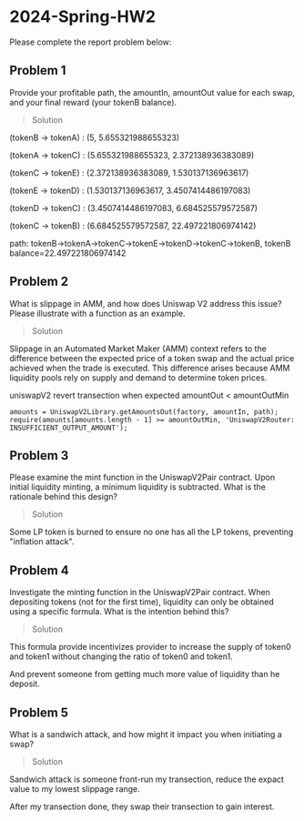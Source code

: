 # 2024-Spring-HW2

Please complete the report problem below:

## Problem 1
Provide your profitable path, the amountIn, amountOut value for each swap, and your final reward (your tokenB balance).

> Solution

(tokenB -> tokenA) : (5, 5.655321988655323)

(tokenA -> tokenC) : (5.655321988655323, 2.372138936383089)

(tokenC -> tokenE) : (2.372138936383089, 1.530137136963617)

(tokenE -> tokenD) : (1.530137136963617, 3.4507414486197083)

(tokenD -> tokenC) : (3.4507414486197083, 6.684525579572587)

(tokenC -> tokenB) : (6.684525579572587, 22.497221806974142)

path: tokenB->tokenA->tokenC->tokenE->tokenD->tokenC->tokenB, tokenB balance=22.497221806974142


## Problem 2
What is slippage in AMM, and how does Uniswap V2 address this issue? Please illustrate with a function as an example.

> Solution

Slippage in an Automated Market Maker (AMM) context refers to the difference between the expected price of a token swap and the actual price achieved when the trade is executed. This difference arises because AMM liquidity pools rely on supply and demand to determine token prices.

uniswapV2 revert transection when expected amountOut < amountOutMin
```
amounts = UniswapV2Library.getAmountsOut(factory, amountIn, path);
require(amounts[amounts.length - 1] >= amountOutMin, 'UniswapV2Router: INSUFFICIENT_OUTPUT_AMOUNT');
```


## Problem 3
Please examine the mint function in the UniswapV2Pair contract. Upon initial liquidity minting, a minimum liquidity is subtracted. What is the rationale behind this design?

> Solution

Some LP token is burned to ensure no one has all the LP tokens, preventing "inflation attack".

## Problem 4
Investigate the minting function in the UniswapV2Pair contract. When depositing tokens (not for the first time), liquidity can only be obtained using a specific formula. What is the intention behind this?

> Solution

This formula provide incentivizes provider to increase the supply of token0 and token1 without changing the ratio of token0 and token1.

And prevent someone from getting much more value of liquidity than he deposit.

## Problem 5
What is a sandwich attack, and how might it impact you when initiating a swap?

> Solution

Sandwich attack is someone front-run my transection, reduce the expact value to my lowest slippage range.

After my transection done, they swap their transection to gain interest.

